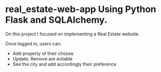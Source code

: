 # real_estate-web-app Using Python Flask and SQLAlchemy.

On this project I focused on implementing a Real Estate website.

Once logged in, users can:
- Add property of their choose 
- Update, Remove are avilable
- See the city and add accordingly their preference
